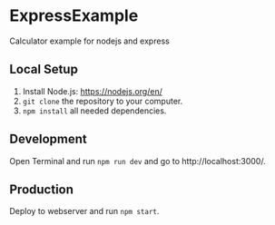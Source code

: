 # ExpressExample
Calculator example for nodejs and express

## Local Setup
1. Install Node.js: https://nodejs.org/en/
2. `git clone` the repository to your computer.
3. `npm install` all needed dependencies.

## Development
Open Terminal and run `npm run dev` and go to http://localhost:3000/.

## Production
Deploy to webserver and run `npm start`.
 
